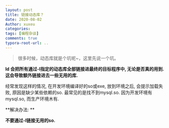 ```yaml
---
layout: post
title: 链接动态库？
date: 2020-08-02
Author: xuxeu
categories: 
tags: [编程杂谈]
comments: true
typora-root-url: ..
---
```


> 很多时候，动态库就是个坑呢~，这里先说一个坑。
> 

**ld 会把所有通过-l指定的动态库全部链接进最终的目标程序中, 无论是否真的用到.这会导致额外链接进去一些无用的库.**

经常发现这样的情况, 在开发环境编译好的so或exe, 放到环境之后, 会提示加载失败, 原因是缺少某些依赖的so. 最常见的是找不到mysql.so. 因为开发环境有mysql.so, 而生产环境木有.

**解决办法: **

**不要通过-l链接无用的so.**